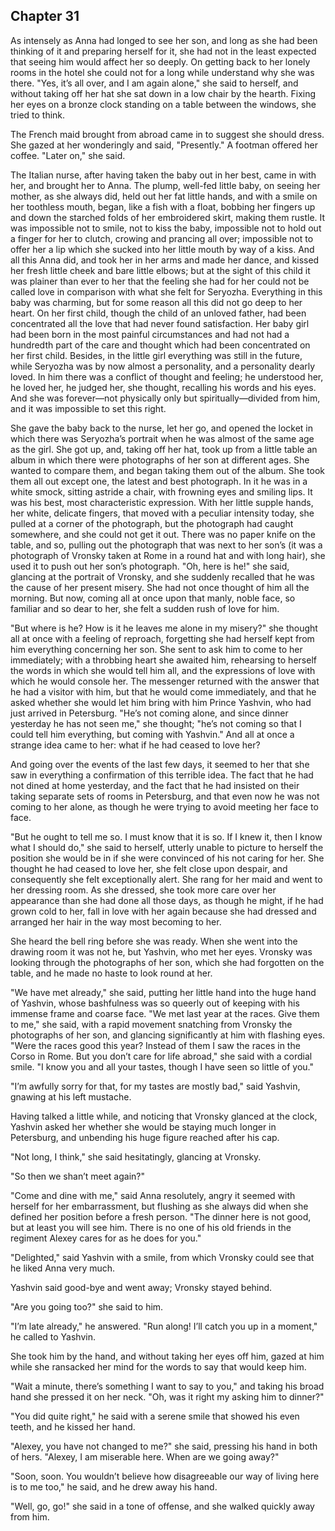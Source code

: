 ## Chapter 31


As intensely as Anna had longed to see her son, and long as she had been
thinking of it and preparing herself for it, she had not in the least
expected that seeing him would affect her so deeply. On getting back to
her lonely rooms in the hotel she could not for a long while understand
why she was there. "Yes, it’s all over, and I am again alone," she said
to herself, and without taking off her hat she sat down in a low chair
by the hearth. Fixing her eyes on a bronze clock standing on a table
between the windows, she tried to think.

The French maid brought from abroad came in to suggest she should dress.
She gazed at her wonderingly and said, "Presently." A footman offered
her coffee. "Later on," she said.

The Italian nurse, after having taken the baby out in her best, came in
with her, and brought her to Anna. The plump, well-fed little baby, on
seeing her mother, as she always did, held out her fat little hands, and
with a smile on her toothless mouth, began, like a fish with a float,
bobbing her fingers up and down the starched folds of her embroidered
skirt, making them rustle. It was impossible not to smile, not to kiss
the baby, impossible not to hold out a finger for her to clutch, crowing
and prancing all over; impossible not to offer her a lip which she
sucked into her little mouth by way of a kiss. And all this Anna did,
and took her in her arms and made her dance, and kissed her fresh little
cheek and bare little elbows; but at the sight of this child it was
plainer than ever to her that the feeling she had for her could not be
called love in comparison with what she felt for Seryozha. Everything in
this baby was charming, but for some reason all this did not go deep to
her heart. On her first child, though the child of an unloved father,
had been concentrated all the love that had never found satisfaction.
Her baby girl had been born in the most painful circumstances and had
not had a hundredth part of the care and thought which had been
concentrated on her first child. Besides, in the little girl everything
was still in the future, while Seryozha was by now almost a personality,
and a personality dearly loved. In him there was a conflict of thought
and feeling; he understood her, he loved her, he judged her, she
thought, recalling his words and his eyes. And she was forever—not
physically only but spiritually—divided from him, and it was impossible
to set this right.

She gave the baby back to the nurse, let her go, and opened the locket
in which there was Seryozha’s portrait when he was almost of the same
age as the girl. She got up, and, taking off her hat, took up from a
little table an album in which there were photographs of her son at
different ages. She wanted to compare them, and began taking them out of
the album. She took them all out except one, the latest and best
photograph. In it he was in a white smock, sitting astride a chair, with
frowning eyes and smiling lips. It was his best, most characteristic
expression. With her little supple hands, her white, delicate fingers,
that moved with a peculiar intensity today, she pulled at a corner of
the photograph, but the photograph had caught somewhere, and she could
not get it out. There was no paper knife on the table, and so, pulling
out the photograph that was next to her son’s (it was a photograph of
Vronsky taken at Rome in a round hat and with long hair), she used it to
push out her son’s photograph. "Oh, here is he!" she said, glancing at
the portrait of Vronsky, and she suddenly recalled that he was the cause
of her present misery. She had not once thought of him all the morning.
But now, coming all at once upon that manly, noble face, so familiar and
so dear to her, she felt a sudden rush of love for him.

"But where is he? How is it he leaves me alone in my misery?" she
thought all at once with a feeling of reproach, forgetting she had
herself kept from him everything concerning her son. She sent to ask him
to come to her immediately; with a throbbing heart she awaited him,
rehearsing to herself the words in which she would tell him all, and the
expressions of love with which he would console her. The messenger
returned with the answer that he had a visitor with him, but that he
would come immediately, and that he asked whether she would let him
bring with him Prince Yashvin, who had just arrived in Petersburg. "He’s
not coming alone, and since dinner yesterday he has not seen me," she
thought; "he’s not coming so that I could tell him everything, but
coming with Yashvin." And all at once a strange idea came to her: what
if he had ceased to love her?

And going over the events of the last few days, it seemed to her that
she saw in everything a confirmation of this terrible idea. The fact
that he had not dined at home yesterday, and the fact that he had
insisted on their taking separate sets of rooms in Petersburg, and that
even now he was not coming to her alone, as though he were trying to
avoid meeting her face to face.

"But he ought to tell me so. I must know that it is so. If I knew it,
then I know what I should do," she said to herself, utterly unable to
picture to herself the position she would be in if she were convinced of
his not caring for her. She thought he had ceased to love her, she felt
close upon despair, and consequently she felt exceptionally alert. She
rang for her maid and went to her dressing room. As she dressed, she
took more care over her appearance than she had done all those days, as
though he might, if he had grown cold to her, fall in love with her
again because she had dressed and arranged her hair in the way most
becoming to her.

She heard the bell ring before she was ready. When she went into the
drawing room it was not he, but Yashvin, who met her eyes. Vronsky was
looking through the photographs of her son, which she had forgotten on
the table, and he made no haste to look round at her.

"We have met already," she said, putting her little hand into the huge
hand of Yashvin, whose bashfulness was so queerly out of keeping with
his immense frame and coarse face. "We met last year at the races. Give
them to me," she said, with a rapid movement snatching from Vronsky the
photographs of her son, and glancing significantly at him with flashing
eyes. "Were the races good this year? Instead of them I saw the races in
the Corso in Rome. But you don’t care for life abroad," she said with a
cordial smile. "I know you and all your tastes, though I have seen so
little of you."

"I’m awfully sorry for that, for my tastes are mostly bad," said
Yashvin, gnawing at his left mustache.

Having talked a little while, and noticing that Vronsky glanced at the
clock, Yashvin asked her whether she would be staying much longer in
Petersburg, and unbending his huge figure reached after his cap.

"Not long, I think," she said hesitatingly, glancing at Vronsky.

"So then we shan’t meet again?"

"Come and dine with me," said Anna resolutely, angry it seemed with
herself for her embarrassment, but flushing as she always did when she
defined her position before a fresh person. "The dinner here is not
good, but at least you will see him. There is no one of his old friends
in the regiment Alexey cares for as he does for you."

"Delighted," said Yashvin with a smile, from which Vronsky could see
that he liked Anna very much.

Yashvin said good-bye and went away; Vronsky stayed behind.

"Are you going too?" she said to him.

"I’m late already," he answered. "Run along! I’ll catch you up in a
moment," he called to Yashvin.

She took him by the hand, and without taking her eyes off him, gazed at
him while she ransacked her mind for the words to say that would keep
him.

"Wait a minute, there’s something I want to say to you," and taking his
broad hand she pressed it on her neck. "Oh, was it right my asking him
to dinner?"

"You did quite right," he said with a serene smile that showed his even
teeth, and he kissed her hand.

"Alexey, you have not changed to me?" she said, pressing his hand in
both of hers. "Alexey, I am miserable here. When are we going away?"

"Soon, soon. You wouldn’t believe how disagreeable our way of living
here is to me too," he said, and he drew away his hand.

"Well, go, go!" she said in a tone of offense, and she walked quickly
away from him.



